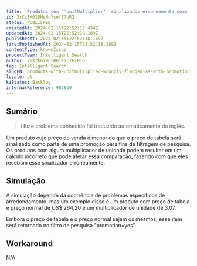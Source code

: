 ```yaml
---
title: 'Produtos com ''unitMultiplier'' sinalizados erroneamente como ''com promoção'' para filtros de pesquisa'
id: 2rCi8K01DHsNuYsefE7oR2
status: PUBLISHED
createdAt: 2024-02-15T22:52:17.434Z
updatedAt: 2024-02-15T22:52:18.189Z
publishedAt: 2024-02-15T22:52:18.189Z
firstPublishedAt: 2024-02-15T22:52:18.189Z
contentType: knownIssue
productTeam: Intelligent Search
author: 2mXZkbi0oi061KicTExNjo
tag: Intelligent Search
slugEN: products-with-unitmultiplier-wrongly-flagged-as-with-promotion-for-search-filters
locale: pt
kiStatus: Backlog
internalReference: 982830
---
```


## Sumário

>ℹ️ Este problema conhecido foi traduzido automaticamente do inglês.


Um produto cujo preço de venda é menor do que o preço de tabela será sinalizado como parte de uma promoção para fins de filtragem de pesquisa. Os produtos com algum multiplicador de unidade podem resultar em um cálculo incorreto que pode afetar essa comparação, fazendo com que eles recebam esse sinalizador erroneamente.

## Simulação


A simulação depende da ocorrência de problemas específicos de arredondamento, mas um exemplo disso é um produto com preço de tabela e preço normal de US$ 264,20 e um multiplicador de unidade de 3,07.

Embora o preço de tabela e o preço normal sejam os mesmos, esse item será retornado no filtro de pesquisa "promotion=yes"

## Workaround


N/A





